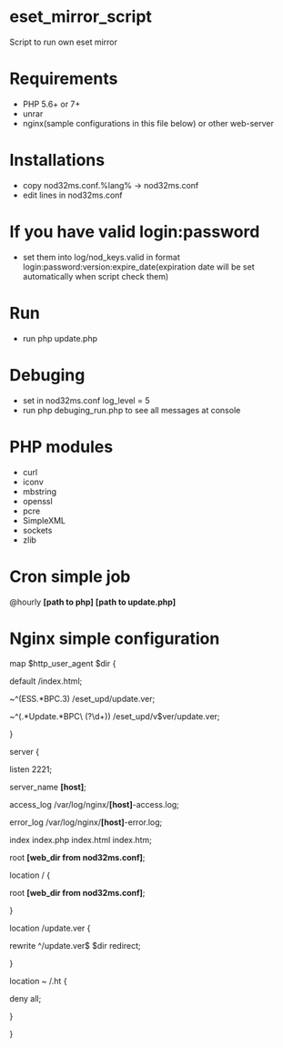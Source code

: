 # eset_mirror_script
Script to run own eset mirror

# Requirements
- PHP 5.6+ or 7+
- unrar
- nginx(sample configurations in this file below) or other web-server

# Installations
- copy nod32ms.conf.%lang% -> nod32ms.conf
- edit lines in nod32ms.conf

# If you have valid login:password
- set them into log/nod_keys.valid in format login:password:version:expire_date(expiration date will be set automatically when script check them)

# Run
- run php update.php

# Debuging
- set in nod32ms.conf log_level = 5
- run php debuging_run.php to see all messages at console

# PHP modules
- curl
- iconv
- mbstring
- openssl
- pcre
- SimpleXML
- sockets
- zlib

# Cron simple job
@hourly **[path to php]** **[path to update.php]**

# Nginx simple configuration
map $http_user_agent $dir {

 default                        /index.html;

 ~^(ESS.*BPC.3)                 /eset_upd/update.ver;

 ~^(.*Update.*BPC\ (?<ver>\d+))	/eset_upd/v$ver/update.ver;

}

server {

 listen 2221;
 
 server_name **[host]**;
 

 access_log /var/log/nginx/**[host]**-access.log;
 
 error_log /var/log/nginx/**[host]**-error.log;
 
 index index.php index.html index.htm;
 
 root **[web_dir from nod32ms.conf]**;
 
 
 location / {
 
  root **[web_dir from nod32ms.conf]**;
  
 }

 location /update.ver {
 
  rewrite ^/update.ver$ $dir redirect;
  
 }

 location ~ /\.ht {
 
  deny  all;
  
 }
 
}
